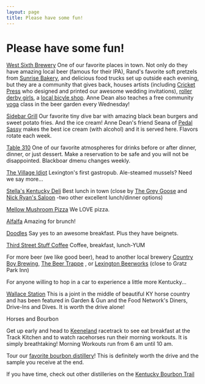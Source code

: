 ```yaml
---
layout: page
title: Please have some fun!
---
```


# Please have some fun!

[West Sixth Brewery](http://www.westsixth.com/)
One of our favorite places in town. Not only do they have amazing local beer (famous for their IPA), Rand's favorite soft pretzels from [Sunrise Bakery](http://valotta.com/), and delicious food trucks set up outside each evening, but they are a community that gives back, houses artists (including [Cricket Press](http://www.cricket-press.com/) who designed and printed our awesome wedding invitations), [roller derby girls](http://rocknrollergirls.com/), a [local bicyle shop](http://thebrokespoke.org/). Anne Dean also teaches a free community [yoga](http://www.facebook.com/WestSixthYoga) class in the beer garden every Wednesday!


[Sidebar Grill](http://www.facebook.com/sidebar.grill)
Our favorite tiny dive bar with amazing black bean burgers and sweet potato fries. And the ice cream! Anne Dean's friend Seana of [Pedal Sassy](http://www.facebook.com/PedalSassy?fref=ts) makes the best ice cream (with alcohol) and it is served here. Flavors rotate each week.


[Table 310](http://www.table-three-ten.com/)
One of our favorite atmospheres for drinks before or after dinner, dinner, or just dessert. Make a reservation to be safe and you will not be disappointed. Blackboar dmenu changes weekly.


[The Village Idiot](http://www.lexingtonvillageidiot.com/)
Lexington's first gastropub. Ale-steamed mussels? Need we say more...


[Stella's Kentucky Deli](http://www.stellaskentuckydeli.com/)
Best lunch in town (close by [The Grey Goose](http://www.facebook.com/GreyGooseLex)  and [Nick Ryan's Saloon](http://nickryans.com/) -two other excellent lunch/dinner options)


[Mellow Mushroom Pizza](http://mellowmushroom.com/store/lexington)
We LOVE pizza.


[Alfalfa](http://www.alfalfarestaurant.com/)
Amazing for brunch!


[Doodles](http://www.doodlesrestaurant.com/)
Say yes to an awesome breakfast. Plus they have beignets.


[Third Street Stuff Coffee](http://www.yelp.com/biz/third-st-stuff-lexington)
Coffee, breakfast, lunch-YUM


For more beer (we like good beer), head to another local brewery [Country Boy Brewing](http://www.facebook.com/CountryBoyBrewing), [The Beer Trappe](http://www.thebeertrappe.com/) , or [Lexington Beerworks](http://lexingtonbeerworks.com/home/) (close to Gratz Park Inn)


For anyone willing to hop in a car to experience a little more Kentucky...


[Wallace Station](http://www.wallacestation.com/Wallace_Station_Deli_and_Bakery/Home.html)
This is a joint in the middle of beautiful KY horse country and has been featured in Garden & Gun and the Food Network's Diners, Drive-Ins and Dives.
It is worth the drive alone!


Horses and Bourbon

Get up early and head to [Keeneland](http://www.keeneland.com/discover/morning-workouts) racetrack to see eat breakfast at the Track Kitchen and to watch racehorses run their morning workouts. It is simply breathtaking!
Morning Workouts run from 6 am until 10 am.


Tour our [favorite bourbon distillery](http://www.woodfordreserve.com)! This is definitely worth the drive and the sample you receive at the end.


If you have time, check out other distilleries on the [Kentucky Bourbon Trail](http://kybourbontrail.com/)

